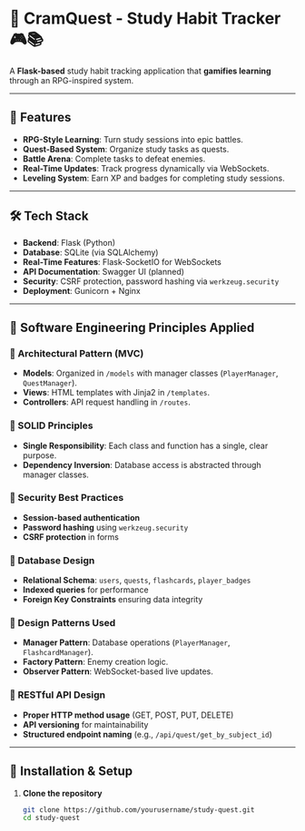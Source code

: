 # 📖 CramQuest - Study Habit Tracker 🎮📚

A **Flask-based** study habit tracking application that **gamifies learning** through an RPG-inspired system.

---

## 🚀 Features

- **RPG-Style Learning**: Turn study sessions into epic battles.
- **Quest-Based System**: Organize study tasks as quests.
- **Battle Arena**: Complete tasks to defeat enemies.
- **Real-Time Updates**: Track progress dynamically via WebSockets.
- **Leveling System**: Earn XP and badges for completing study sessions.

---

## 🛠️ Tech Stack

- **Backend**: Flask (Python)
- **Database**: SQLite (via SQLAlchemy)
- **Real-Time Features**: Flask-SocketIO for WebSockets
- **API Documentation**: Swagger UI (planned)
- **Security**: CSRF protection, password hashing via `werkzeug.security`
- **Deployment**: Gunicorn + Nginx

---

## 🎯 Software Engineering Principles Applied

### **📌 Architectural Pattern (MVC)**
- **Models**: Organized in `/models` with manager classes (`PlayerManager`, `QuestManager`).
- **Views**: HTML templates with Jinja2 in `/templates`.
- **Controllers**: API request handling in `/routes`.

### **📌 SOLID Principles**
- **Single Responsibility**: Each class and function has a single, clear purpose.
- **Dependency Inversion**: Database access is abstracted through manager classes.

### **📌 Security Best Practices**
- **Session-based authentication**
- **Password hashing** using `werkzeug.security`
- **CSRF protection** in forms

### **📌 Database Design**
- **Relational Schema**: `users`, `quests`, `flashcards`, `player_badges`
- **Indexed queries** for performance
- **Foreign Key Constraints** ensuring data integrity

### **📌 Design Patterns Used**
- **Manager Pattern**: Database operations (`PlayerManager`, `FlashcardManager`).
- **Factory Pattern**: Enemy creation logic.
- **Observer Pattern**: WebSocket-based live updates.

### **📌 RESTful API Design**
- **Proper HTTP method usage** (GET, POST, PUT, DELETE)
- **API versioning** for maintainability
- **Structured endpoint naming** (e.g., `/api/quest/get_by_subject_id`)

---

## 📄 Installation & Setup

1. **Clone the repository**  
   ```bash
   git clone https://github.com/yourusername/study-quest.git
   cd study-quest

